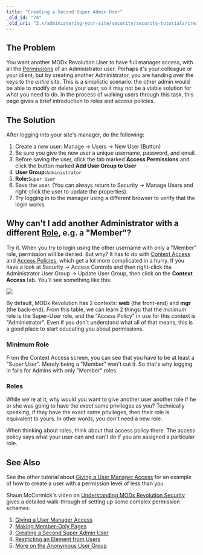 ```yaml
---
title: "Creating a Second Super Admin User"
_old_id: "74"
_old_uri: "2.x/administering-your-site/security/security-tutorials/creating-a-second-super-admin-user"
---
```


## The Problem

You want another MODx Revolution User to have full manager access, with all the [Permissions](administering-your-site/security/policies/permissions "Permissions") of an Administrator user. Perhaps it's your colleague or your client, but by creating another Administrator, you are handing over the keys to the _entire_ site. This is a simplistic scenario: the other admin would be able to modify or delete your user, so it may not be a viable solution for what you need to do. In the process of walking users through this task, this page gives a brief introduction to roles and access policies.

## The Solution

After logging into your site's manager, do the following:

1. Create a new user: Manage -> Users -> New User (Button)
2. Be sure you give the new user a unique username, password, and email.
3. Before saving the user, click the tab marked **Access Permissions** and click the button marked **Add User Group to User**
  1. **User Group:**`Administrator`
  2. **Role:**`Super User`
4. Save the user. (You can always return to Security -> Manage Users and right-click the user to update the properties).
5. Try logging in to the manager using a different browser to verify that the login works.

## Why can't I add another Administrator with a different [Role](administering-your-site/security/roles "Roles"), e.g. a "Member"?

Try it. When you try to login using the other username with only a "Member" role, permission will be denied. But why? It has to do with [Context Access](administering-your-site/contexts "Contexts") and [Access Policies](administering-your-site/security/policies "Policies"), which get a lot more complicated in a hurry. If you have a look at Security -> Access Controls and then right-click the Administrator User Group -> Update User Group, then click on the **Context Access** tab. You'll see something like this:

![](/download/attachments/33226828/User-Group-Perms.jpg?version=1&modificationDate=1287981106000)

By default, MODx Revolution has 2 contexts: **web** (the front-end) and **mgr** (the back-end). From this table, we can learn 2 things: that the _minimum_ role is the Super-User role, and the "Access Policy" in use for this context is "Administrator". Even if you don't understand what all of that means, this is a good place to start educating you about permissions.

### Minimum Role

From the Context Access screen, you can see that you have to be at least a "Super User". Merely being a "Member" won't cut it. So that's why logging in fails for Admins with only "Member" roles.

### Roles

While we're at it, why would you want to give another user another role if he or she was going to have the _exact_ same privileges as you? Technically speaking, if they have the exact same privileges, then their role is equivalent to yours. In other words, you don't need a new role.

When thinking about roles, think about that access policy there. The access policy says what your user can and can't do if you are assigned a particular role.

## See Also

See the other tutorial about [Giving a User Manager Access](administering-your-site/security/security-tutorials/giving-a-user-manager-access "Giving a User Manager Access") for an example of how to create a user with a permission level of less than you.

Shaun McCormick's video on [Understanding MODx Revolution Security](http://vimeo.com/13856994) gives a detailed walk-through of setting up some complex permission schemes.

1. [Giving a User Manager Access](administering-your-site/security/security-tutorials/giving-a-user-manager-access)
2. [Making Member-Only Pages](administering-your-site/security/security-tutorials/making-member-only-pages)
3. [Creating a Second Super Admin User](administering-your-site/security/security-tutorials/creating-a-second-super-admin-user)
4. [Restricting an Element from Users](administering-your-site/security/security-tutorials/restricting-an-element-from-users)
5. [More on the Anonymous User Group](administering-your-site/security/security-tutorials/more-on-the-anonymous-user-group)